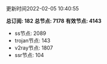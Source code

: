 更新时间2022-02-05 10:40:55

**总订阅: 182**
**总节点: 7178**
**有效节点: 4143**
- ss节点: 2089
- trojan节点: 143
- v2ray节点: 1807
- ssr节点: 104
